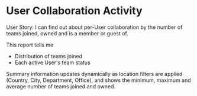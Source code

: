 # User Collaboration Activity

User Story: I can find out about per-User collaboration by the number of teams joined, owned and is a member or guest of. 

This report tells me

- Distribution of teams joined
- Each active User's team status 

Summary information updates dynamically as location filters are applied (Country, City, Department, Office), and shows the minimum, maximum and average number of teams joined and owned. 
